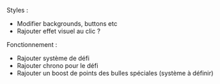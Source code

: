 Styles :

- Modifier backgrounds, buttons etc
- Rajouter effet visuel au clic ?

Fonctionnement :

- Rajouter système de défi
- Rajouter chrono pour le défi
- Rajouter un boost de points des bulles spéciales (système à définir)
